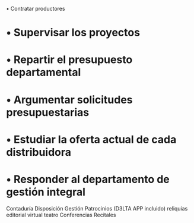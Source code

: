  • Contratar productores
# • Supervisar los proyectos
# • Repartir el presupuesto departamental
# • Argumentar solicitudes presupuestarias
# • Estudiar la oferta actual de cada distribuidora
# • Responder al departamento de gestión integral
Contaduría
Disposición
Gestión
Patrocinios (D3LTA APP incluido)
reliquias
editorial
virtual
teatro
Conferencias
Recitales